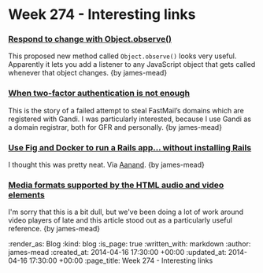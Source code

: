 Week 274 - Interesting links
============================

### [Respond to change with Object.observe()](http://updates.html5rocks.com/2012/11/Respond-to-change-with-Object-observe)

This proposed new method called `Object.observe()` looks very useful. Apparently it lets you add a listener to any JavaScript object that gets called whenever that object changes. {by james-mead}


### [When two-factor authentication is not enough](http://blog.fastmail.fm/2014/04/10/when-two-factor-authentication-is-not-enough/)

This is the story of a failed attempt to steal FastMail’s domains which are registered with Gandi. I was particularly interested, because I use Gandi as a domain registrar, both for GFR and personally. {by james-mead}


### [Use Fig and Docker to run a Rails app... without installing Rails](https://www.orchardup.com/blog/use-fig-to-run-a-rails-app)

I thought this was pretty neat. Via [Aanand](https://twitter.com/aanand). {by james-mead}


### [Media formats supported by the HTML audio and video elements](https://developer.mozilla.org/en-US/docs/HTML/Supported_media_formats)

I'm sorry that this is a bit dull, but we've been doing a lot of work around video players of late and this article stood out as a particularly useful reference. {by james-mead}


:render_as: Blog
:kind: blog
:is_page: true
:written_with: markdown
:author: james-mead
:created_at: 2014-04-16 17:30:00 +00:00
:updated_at: 2014-04-16 17:30:00 +00:00
:page_title: Week 274 - Interesting links
